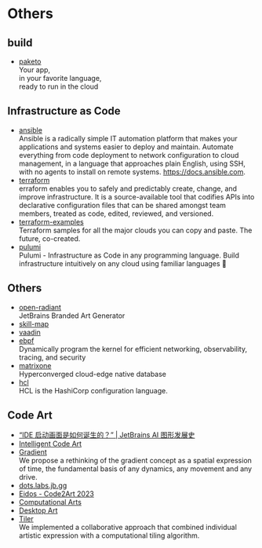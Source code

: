 # Others

## build

- [paketo](https://paketo.io/)
  <br/>Your app,<br/>
  in your favorite language,<br/>
  ready to run in the cloud<br/>

## Infrastructure as Code

- [ansible](https://github.com/ansible/ansible)
  <br/>Ansible is a radically simple IT automation platform that makes your applications and systems easier to deploy
  and maintain. Automate everything from code deployment to network configuration to cloud management, in a language
  that approaches plain English, using SSH, with no agents to install on remote systems. https://docs.ansible.com.
- [terraform](https://github.com/hashicorp/terraform)
  <br/>erraform enables you to safely and predictably create, change, and improve infrastructure. It is a
  source-available tool that codifies APIs into declarative configuration files that can be shared amongst team members,
  treated as code, edited, reviewed, and versioned.
- [terraform-examples](https://github.com/futurice/terraform-examples)
  <br/>Terraform samples for all the major clouds you can copy and paste. The future, co-created.
- [pulumi](https://github.com/pulumi/pulumi)
  <br/>Pulumi - Infrastructure as Code in any programming language. Build infrastructure intuitively on any cloud using
  familiar languages 🚀

## Others

- [open-radiant](https://github.com/JetBrains/open-radiant)
  <br/>JetBrains Branded Art Generator
- [skill-map](https://github.com/TeamStuQ/skill-map)
- [vaadin](https://vaadin.com/)
- [ebpf](https://ebpf.io/)
  <br/>Dynamically program the kernel for efficient networking, observability, tracing, and security
- [matrixone](https://www.matrixorigin.cn/)
  <br/>Hyperconverged cloud-edge native database
- [hcl](https://github.com/hashicorp/hcl)
  <br/>HCL is the HashiCorp configuration language.

## Code Art

- [“IDE 启动画面是如何诞生的？” | JetBrains AI 图形发展史](https://mp.weixin.qq.com/s/0HXmHpb658DvSQpAZUQWew)
- [Intelligent Code Art](https://blog.jetbrains.com/blog/2020/09/29/intelligent-code-art/)
- [Gradient](https://gradient-public.labs.jb.gg/)
  <br/>We propose a rethinking of the gradient concept as a spatial expression of time, the fundamental basis of any
  dynamics, any movement and any drive.
- [dots.labs.jb.gg](https://dots.labs.jb.gg/)
- [Eidos - Code2Art 2023](https://code2art.jetbrains.com/)
- [Computational Arts](https://cai.jetbrains.com/)
- [Desktop Art](https://www.jetbrains.com/company/brand/desktop-art/)
- [Tiler](https://tiler.labs.jb.gg/)
  <br/>We implemented a collaborative approach that combined individual artistic expression with a computational tiling
  algorithm.